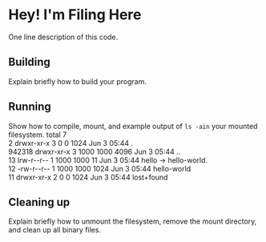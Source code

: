 # Hey! I'm Filing Here

One line description of this code.

## Building

Explain briefly how to build your program.

## Running

Show how to compile, mount, and example output of `ls -ain` your mounted
filesystem.
total 7 \
     2 drwxr-xr-x 3    0    0 1024 Jun  3 05:44 .  \
942318 drwxr-xr-x 3 1000 1000 4096 Jun  3 05:44 ..  \
    13 lrw-r--r-- 1 1000 1000   11 Jun  3 05:44 hello -> hello-world. \
    12 -rw-r--r-- 1 1000 1000 1024 Jun  3 05:44 hello-world \
    11 drwxr-xr-x 2    0    0 1024 Jun  3 05:44 lost+found



## Cleaning up

Explain briefly how to unmount the filesystem, remove the mount directory, and
clean up all binary files.
